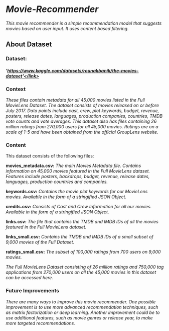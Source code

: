 # ***Movie-Recommender***

*This movie recommender is a simple recommendation model that suggests movies based on user input. It uses content based filtering.*

## **About Dataset**

### **Dataset:** 
#### *<link>'https://www.kaggle.com/datasets/rounakbanik/the-movies-dataset'</link>*
### **Context**
*These files contain metadata for all 45,000 movies listed in the Full MovieLens Dataset. The dataset consists of movies released on or before July 2017. Data points include cast, crew, plot keywords, budget, revenue, posters, release dates, languages, production companies, countries, TMDB vote counts and vote averages.
This dataset also has files containing 26 million ratings from 270,000 users for all 45,000 movies. Ratings are on a scale of 1-5 and have been obtained from the official GroupLens website.*

### **Content**
This dataset consists of the following files:

**movies_metadata.csv:** *The main Movies Metadata file. Contains information on 45,000 movies featured in the Full MovieLens dataset. Features include posters, backdrops, budget, revenue, release dates, languages, production countries and companies.*

**keywords.csv:** *Contains the movie plot keywords for our MovieLens movies. Available in the form of a stringified JSON Object.*

**credits.csv:** *Consists of Cast and Crew Information for all our movies. Available in the form of a stringified JSON Object.*

**links.csv:** *The file that contains the TMDB and IMDB IDs of all the movies featured in the Full MovieLens dataset.*

**links_small.csv:** *Contains the TMDB and IMDB IDs of a small subset of 9,000 movies of the Full Dataset.*

**ratings_small.csv:** *The subset of 100,000 ratings from 700 users on 9,000 movies.*

*The Full MovieLens Dataset consisting of 26 million ratings and 750,000 tag applications from 270,000 users on all the 45,000 movies in this dataset can be accessed here.*

### **Future Improvements**
*There are many ways to improve this movie recommender. One possible improvement is to use more advanced recommendation techniques, such as matrix factorization or deep learning. Another improvement could be to use additional features, such as movie genres or release year, to make more targeted recommendations.*
